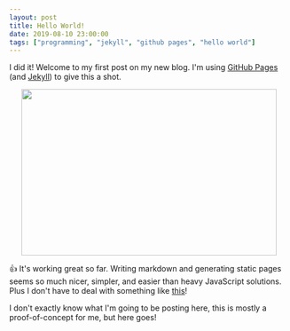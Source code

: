 ```yaml
---
layout: post
title: Hello World!
date: 2019-08-10 23:00:00
tags: ["programming", "jekyll", "github pages", "hello world"]
---
```


I did it! Welcome to my first post on my new blog.  I'm using [GitHub Pages](https://pages.github.com/) (and [Jekyll](https://jekyllrb.com/)) to give this a shot.

<p align="center">
  <img width="460" height="300" src="{{ site.baseurl }}/images/helloworld.svg">
</p>

:+1: It's working great so far. Writing markdown and generating static pages seems so much nicer, simpler, and easier than heavy JavaScript solutions. Plus I don't have to deal with something like [this](https://www.google.com/search?q=javascript+fatigue)!

I don't exactly know what I'm going to be posting here, this is mostly a proof-of-concept for me, but here goes!